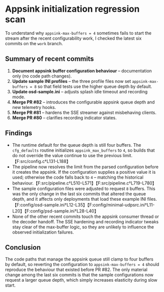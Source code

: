 # Appsink initialization regression scan

To understand why `appsink-max-buffers = 4` sometimes fails to start the
stream after the recent configurability work, I checked the latest six commits
on the `work` branch.

## Summary of recent commits

1. **Document appsink buffer configuration behaviour** – documentation only
   (no code path changes).
2. **Update sample INI profiles** – the three profile files now set
   `appsink-max-buffers = 8` so that field tests use the higher queue depth by
default.
3. **Update osd-sample.ini** – adjusts splash idle timeout and recording mode.
4. **Merge PR #82** – introduces the configurable appsink queue depth and new
   telemetry hooks.
5. **Merge PR #81** – hardens the SSE streamer against misbehaving clients.
6. **Merge PR #80** – clarifies recording indicator states.

## Findings

- The runtime default for the queue depth is still four buffers. The
  `cfg_defaults` routine initializes `appsink_max_buffers` to `4`, so builds
  that do not override the value continue to use the previous limit.【F:src/config.c†L131-L188】
- The pipeline now resolves the limit from the parsed configuration before it
  creates the appsink. If the configuration supplies a positive value it is
  used; otherwise the code falls back to `4` – matching the historical
  behaviour.【F:src/pipeline.c†L510-L571】【F:src/pipeline.c†L719-L780】
- The sample configuration files were adjusted to request `8` buffers. This
  was the only change in the last six commits that altered the queue depth, and
  it affects only deployments that load these example INI files.【F:config/osd-sample.ini†L12-L35】【F:config/minimal-udpsrc.ini†L11-L20】【F:config/psd-sample.ini†L28-L40】
- None of the other recent commits touch the appsink consumer thread or the
  decoder handoff. The SSE hardening and recording indicator tweaks stay clear
  of the max-buffer logic, so they are unlikely to influence the observed
  initialization failures.

## Conclusion

The code paths that manage the appsink queue still clamp to four buffers by
default, so reverting the configuration to `appsink-max-buffers = 4` should
reproduce the behaviour that existed before PR #82. The only material change
among the last six commits is that the sample configurations now request a
larger queue depth, which simply increases elasticity during slow start.
